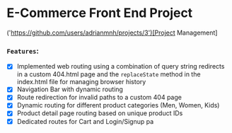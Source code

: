 # E-Commerce Front End Project

('https://github.com/users/adrianmnh/projects/3')[Project Management]

### `Features`:

- [X] Implemented web routing using a combination of query string redirects in a custom 404.html page and the `replaceState` method in the index.html file for managing browser history
- [X] Navigation Bar with dynamic routing
- [X] Route redirection for invalid paths to a custom 404 page
- [X] Dynamic routing for different product categories (Men, Women, Kids)
- [X] Product detail page routing based on unique product IDs
- [X] Dedicated routes for Cart and Login/Signup pa